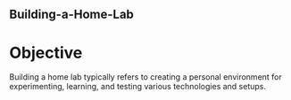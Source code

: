 ## Building-a-Home-Lab

# Objective

Building a home lab typically refers to creating a personal environment for experimenting, learning, and testing various technologies and setups.
